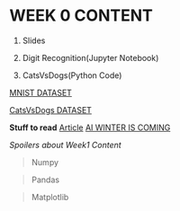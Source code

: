 # **WEEK 0 CONTENT**



1. Slides

1. Digit Recognition(Jupyter Notebook)

1. CatsVsDogs(Python Code)


[MNIST DATASET](https://en.wikipedia.org/wiki/MNIST_database)

[CatsVsDogs DATASET](https://www.kaggle.com/c/dogs-vs-cats)


__Stuff to read__
[Article](https://medium.com/machine-learning-for-humans/why-machine-learning-matters-6164faf1df12)
[AI WINTER IS COMING](https://www.popsci.com/ai-winter-artificial-intelligence#page-3)
 
 
 
 
 
 
 
 *Spoilers about Week1 Content*
 >Numpy
 
 >Pandas
 
 >Matplotlib
 
